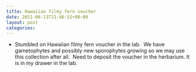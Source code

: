```yaml
---
title: Hawaiian filmy fern voucher
date: 2011-06-13T21:46:52+00:00
layout: post
categories:
---
```

  * Stumbled on Hawaiian filmy fern voucher in the lab.  We have gametophytes and possibly new sporophytes growing so we may use this collection after all.  Need to deposit the voucher in the herbarium. It is in my drawer in the lab.
